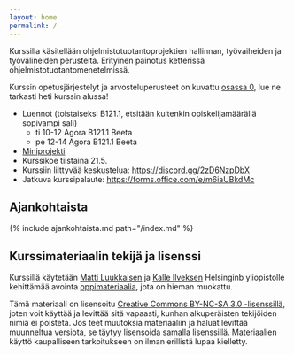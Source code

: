 ```yaml
---
layout: home
permalink: /
---
```


Kurssilla käsitellään ohjelmistotuotantoprojektien hallinnan, työvaiheiden ja työvälineiden perusteita. Erityinen
painotus ketterissä ohjelmistotuotantomenetelmissä. 

Kurssin opetusjärjestelyt ja arvosteluperusteet on kuvattu [osassa 0](/osa0), lue ne tarkasti heti kurssin alussa!

- Luennot (toistaiseksi B121.1, etsitään kuitenkin opiskelijamäärällä sopivampi sali)
  - ti 10-12 Agora B121.1 Beeta 
  - pe 12-14 Agora B121.1 Beeta
- [Miniprojekti](/miniprojekti)
- Kurssikoe tiistaina 21.5.
- Kurssiin liittyvää keskustelua: <https://discord.gg/2zD6NzpDbX>
- Jatkuva kurssipalaute: <https://forms.office.com/e/m6iaUBkdMc>

## Ajankohtaista

{% include ajankohtaista.md path="/index.md" %}


## Kurssimateriaalin tekijä ja lisenssi

Kurssillä käytetään <a href="https://github.com/mluukkai">Matti Luukkaisen</a> ja <a href="https://github.com/Kaltsoon">Kalle Ilveksen</a> Helsinginb yliopistolle kehittämää avointa <a href="https://ohjelmistotuotanto-hy.github.io/">oppimateriaalia</a>, jota on hieman muokattu.

Tämä materiaali on lisensoitu <a rel="license" href="http://creativecommons.org/licenses/by-nc-sa/3.0/">Creative Commons BY-NC-SA 3.0 -lisenssillä</a>, joten voit käyttää ja levittää sitä vapaasti, kunhan alkuperäisten tekijöiden nimiä ei poisteta. Jos teet muutoksia materiaaliin ja haluat levittää muunneltua versiota, se täytyy lisensoida samalla lisenssillä. Materiaalien käyttö kaupalliseen tarkoitukseen on ilman erillistä lupaa kielletty.
